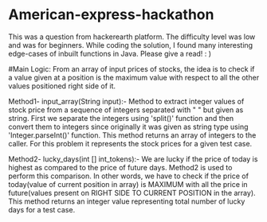 # American-express-hackathon
This was a question from hackerearth platform. The difficulty level was low and was for beginners. While coding the solution, I found many interesting edge-cases of inbuilt functions in Java. Please give a read! : )

#Main Logic:
From an array of input prices of stocks, the idea is to check if a value given at a position is the maximum value with respect to all the other values positioned right side of it.

Method1-
input_array(String input):- Method to extract integer values of stock price from a sequence of integers separated with " " but given as string. First we separate the integers using 'split()' function and then convert them to integers since originally it was given as string type using 'Integer.parseInt()' function.
This method returns an array of integers to the caller. For this problem it represents the stock prices for a given test case.

Method2-
lucky_days(int [] int_tokens):- We are lucky if the price of today is highest as compared to the price of future days. Method2 is used to perform this comparison. In other words, we have to check if the price of today(value of current position in array) is MAXIMUM with all the price in future(values present on RIGHT SIDE TO CURRENT POSITION in the array).
This method returns an integer value representing total number of lucky days for a test case.
